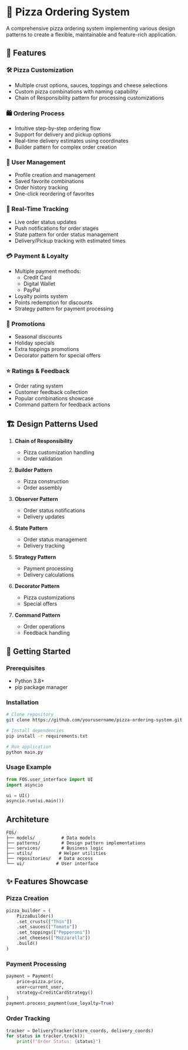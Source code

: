 # 🍕 Pizza Ordering System

A comprehensive pizza ordering system implementing various design patterns to create a flexible, maintainable and feature-rich application.

## 🌟 Features

### 🛠 Pizza Customization

- Multiple crust options, sauces, toppings and cheese selections
- Custom pizza combinations with naming capability
- Chain of Responsibility pattern for processing customizations

### 🛍 Ordering Process

- Intuitive step-by-step ordering flow
- Support for delivery and pickup options
- Real-time delivery estimates using coordinates
- Builder pattern for complex order creation

### 👤 User Management

- Profile creation and management
- Saved favorite combinations
- Order history tracking
- One-click reordering of favorites

### 📍 Real-Time Tracking

- Live order status updates
- Push notifications for order stages
- State pattern for order status management
- Delivery/Pickup tracking with estimated times

### 💳 Payment & Loyalty

- Multiple payment methods:
  - Credit Card
  - Digital Wallet
  - PayPal
- Loyalty points system
- Points redemption for discounts
- Strategy pattern for payment processing

### 🎉 Promotions

- Seasonal discounts
- Holiday specials
- Extra toppings promotions
- Decorator pattern for special offers

### ⭐ Ratings & Feedback

- Order rating system
- Customer feedback collection
- Popular combinations showcase
- Command pattern for feedback actions

## 🏗 Design Patterns Used

1. **Chain of Responsibility**

   - Pizza customization handling
   - Order validation

2. **Builder Pattern**

   - Pizza construction
   - Order assembly

3. **Observer Pattern**

   - Order status notifications
   - Delivery updates

4. **State Pattern**

   - Order status management
   - Delivery tracking

5. **Strategy Pattern**

   - Payment processing
   - Delivery calculations

6. **Decorator Pattern**

   - Pizza customizations
   - Special offers

7. **Command Pattern**
   - Order operations
   - Feedback handling

## 🚀 Getting Started

### Prerequisites

- Python 3.8+
- pip package manager

### Installation

```bash
# Clone repository
git clone https://github.com/yourusername/pizza-ordering-system.git

# Install dependencies
pip install -r requirements.txt

# Run application
python main.py
```

### Usage Example

```python
from FOS.user_interface import UI
import asyncio

ui = UI()
asyncio.run(ui.main())
```

## Architeture

```plaintext
FOS/
├── models/          # Data models
├── patterns/        # Design pattern implementations
├── services/        # Business logic
├── utils/          # Helper utilities
├── repositories/   # Data access
└── ui/            # User interface
```

## ✨ Features Showcase

### Pizza Creation

```python
pizza_builder = (
    PizzaBuilder()
    .set_crusts(["Thin"])
    .set_sauces(["Tomato"])
    .set_toppings(["Pepperoni"])
    .set_cheeses(["Mozzarella"])
    .build()
)
```

### Payment Processing

```python
payment = Payment(
    price=pizza.price,
    user=current_user,
    strategy=CreditCardStrategy()
)
payment.process_payment(use_loyalty=True)
```

### Order Tracking

```python
tracker = DeliveryTracker(store_coords, delivery_coords)
for status in tracker.track():
    print(f"Order Status: {status}")
```
